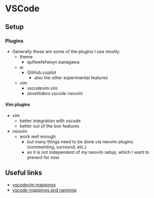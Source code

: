 # VSCode

## Setup

### Plugins
- Generally these are some of the plugins I use mostly:
  - theme
    - qufiwefefwoyn.kanagawa
  - ai
    - GitHub.copilot
      - also the other experimental features
  - vim
    - vscodevim.vim
    - _asvetliakov.vscode-neovim_


#### Vim plugins
- vim
  - better integration with vscode
  - better out of the box features
- neovim
  - work well enough
    - but many things need to be done via neovim plugins (commenting, surround, etc.)
    - so it is not independent of my neovim setup, which I want to prevent for now


## Useful links

- [vscodevim mappings](https://github.com/VSCodeVim/Vim/#-vscodevim-tricks)
- [vscode-mappings and namings](https://code.visualstudio.com/docs/getstarted/keybindings#_rich-languages-editing)
